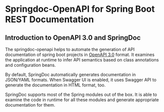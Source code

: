# Springdoc-OpenAPI for Spring Boot REST Documentation

## Introduction to OpenAPI 3.0 and SpringDoc
The springdoc-openapi helps to automate the generation of API documentation of spring boot projects in [OpenAPI 3.0](https://spec.openapis.org/oas/latest.html) format. It examines the application at runtime to infer API semantics based on class annotations and configuration beans.

By default, SpringDoc automatically generates documentation in JSON/YAML formats. When Swagger UI is enabled, it uses Swagger API to generate the documentation in HTML format, too.

SpringDoc supports most of the Spring modules out of the box. It is able to examine the code in runtime for all these modules and generate appropriate documentation for them.

